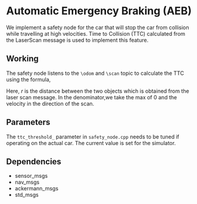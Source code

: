 # Automatic Emergency Braking (AEB)

We implement a safety node for the car that will stop the car from collision while travelling at high velocities. Time to Collision (TTC) calculated from the LaserScan message is used to implement this feature.

## Working
The safety node listens to the `\odom` and `\scan` topic to calculate the TTC using the formula,


Here, _r_ is the distance between the two objects which is obtained from the laser scan message. In the denominator,we take the max of 0 and the velocity in the direction of the scan.

## Parameters
The `ttc_threshold_` parameter in `safety_node.cpp` needs to be tuned if operating on the actual car. The current value is set for the simulator.

## Dependencies
- sensor_msgs
- nav_msgs
- ackermann_msgs
- std_msgs
